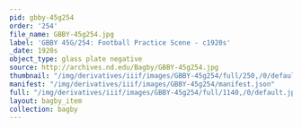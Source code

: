 ```yaml
---
pid: gbby-45g254
order: '254'
file_name: GBBY-45g254.jpg
label: 'GBBY 45G/254: Football Practice Scene - c1920s'
_date: 1920s
object_type: glass plate negative
source: http://archives.nd.edu/Bagby/GBBY-45g254.jpg
thumbnail: "/img/derivatives/iiif/images/GBBY-45g254/full/250,/0/default.jpg"
manifest: "/img/derivatives/iiif/images/GBBY-45g254/manifest.json"
full: "/img/derivatives/iiif/images/GBBY-45g254/full/1140,/0/default.jpg"
layout: bagby_item
collection: bagby
---
```

